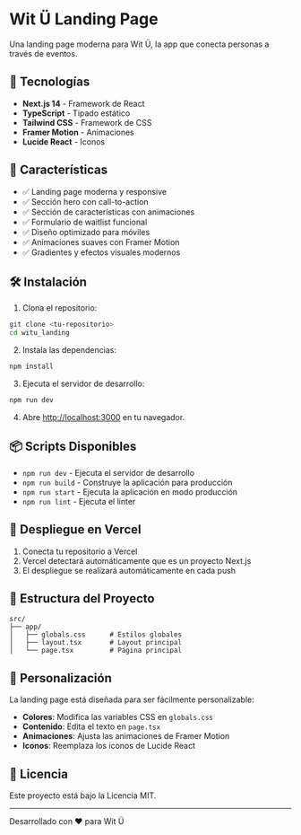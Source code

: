 # Wit Ü Landing Page

Una landing page moderna para Wit Ü, la app que conecta personas a través de eventos.

## 🚀 Tecnologías

- **Next.js 14** - Framework de React
- **TypeScript** - Tipado estático
- **Tailwind CSS** - Framework de CSS
- **Framer Motion** - Animaciones
- **Lucide React** - Iconos

## 🎯 Características

- ✅ Landing page moderna y responsive
- ✅ Sección hero con call-to-action
- ✅ Sección de características con animaciones
- ✅ Formulario de waitlist funcional
- ✅ Diseño optimizado para móviles
- ✅ Animaciones suaves con Framer Motion
- ✅ Gradientes y efectos visuales modernos

## 🛠️ Instalación

1. Clona el repositorio:
```bash
git clone <tu-repositorio>
cd witu_landing
```

2. Instala las dependencias:
```bash
npm install
```

3. Ejecuta el servidor de desarrollo:
```bash
npm run dev
```

4. Abre [http://localhost:3000](http://localhost:3000) en tu navegador.

## 📦 Scripts Disponibles

- `npm run dev` - Ejecuta el servidor de desarrollo
- `npm run build` - Construye la aplicación para producción
- `npm run start` - Ejecuta la aplicación en modo producción
- `npm run lint` - Ejecuta el linter

## 🚀 Despliegue en Vercel

1. Conecta tu repositorio a Vercel
2. Vercel detectará automáticamente que es un proyecto Next.js
3. El despliegue se realizará automáticamente en cada push

## 📱 Estructura del Proyecto

```
src/
├── app/
│   ├── globals.css      # Estilos globales
│   ├── layout.tsx       # Layout principal
│   └── page.tsx         # Página principal
```

## 🎨 Personalización

La landing page está diseñada para ser fácilmente personalizable:

- **Colores**: Modifica las variables CSS en `globals.css`
- **Contenido**: Edita el texto en `page.tsx`
- **Animaciones**: Ajusta las animaciones de Framer Motion
- **Iconos**: Reemplaza los iconos de Lucide React

## 📄 Licencia

Este proyecto está bajo la Licencia MIT.

---

Desarrollado con ❤️ para Wit Ü
